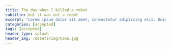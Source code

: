```yaml
---
title: The day when I killed a robot
subtitle: but it was not a robot
excerpt: "Lorem ipsum dolor sit amet, consectetur adipiscing elit. Duis quis consequat ligula, ut pharetra ex. Quisque rhoncus odio eu nulla mollis fermentum. In id molestie justo. Sed consectetur, dui ut lacinia placerat, nisi leo tristique neque, ac hendrerit dolor ipsum eget nulla. Vivamus eget lectus sed nisi commodo congue ac finibus metus. Ut tempus, mi in ullamcorper lacinia, est odio dignissim ante, in suscipit sem metus tempor lacus. Aliquam id urna vel tellus feugiat tempus. Etiam quis nulla a orci fringilla tempus. Nam rhoncus quam id risus placerat lacinia. Fusce finibus vulputate fringilla. Sed sed mi a ante blandit lobortis."
categories: [accepted]
tags: [accepted]
header_type: splash
header_img: /assets/img/nano.jpg
---
```


